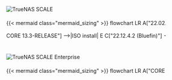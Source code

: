 &NewLine;

<style>
/* Custom CSS to override Mermaid background color */
#scale-upgrade-paths .mermaid {
    background-color: inherit;
}

.scroll-container {
    overflow-x: auto; /* Enable horizontal scroll */
    white-space: nowrap; /* Prevent wrapping of content */
    width: 100%; /* Make the container full width */
    cursor: grab; /* Change cursor to indicate draggable area */
    user-select: none; /* Prevent text selection */
}

.scroll-container:active {
    cursor: grabbing; /* Change cursor when dragging */
}

/* Target the scrollbars within .scroll-container */
.scroll-container::-webkit-scrollbar {
  height: .4em;
}

.scroll-container::-webkit-scrollbar-track {
  background: var(--body-background); /* Use your CSS variable */
}

.scroll-container::-webkit-scrollbar-thumb {
  background: #0095d5;
}

.scroll-container::-webkit-scrollbar-thumb:hover {
  background: #0071a2;
}

.chart-wrapper {
    display: inline-block; /* Make the chart inline to work with white-space */
    min-width: 1400px; /* Adjust width to your desired chart size */
}
</style>

<div class="section-box" id="scale-upgrade-paths" style="padding: 0 40px 40px 40px; margin-bottom: 20px;">
    <div class="upgrade-paths-container">
      <img src="/images/tn-scale-logo.png" style="box-shadow: none; max-width: 225px; padding-bottom: 20px; padding-top: 40px;" title="TrueNAS SCALE" alt="TrueNAS SCALE">
      <div class="scroll-container" id="scrollContainer1">
        <div class="chart-wrapper">
          {{< mermaid class="mermaid_sizing" >}}
          flowchart LR
            A["22.02.4 (Angelfish)"] -->|update| C
            B["CORE 13.0-U6.2<br><br>CORE 13.3-RELEASE"] -->|ISO install| E
            C["22.12.4.2 (Bluefin)"] -->|update| D
            D["23.10.2 (Cobia)"] -->|update| E
            E["24.04.2.5 (Dragonfish)"] -->|update| H
            H["24.10.1 (Electric Eel)"]
          {{< /mermaid >}}
        </div>
      </div>
    </div>
    <div class="upgrade-paths-container">
      <img src="/images/tn-enterprise-logo.png" style="box-shadow: none; max-width: 225px; padding-bottom: 20px; padding-top: 40px;" title="TrueNAS SCALE Enterprise" alt="TrueNAS SCALE Enterprise">
      <div class="scroll-container" id="scrollContainer2">
        <div class="chart-wrapper">
          {{< mermaid class="mermaid_sizing" >}}
          flowchart LR
            A["CORE 13.0-U6.2"] -->|ISO install| D
            B["Current 23.10 (Cobia) release"] -->|update| C
            C["23.10.2 (Cobia)"] -->|update| D
            D["24.04.2.5 (Dragonfish)"]  -->|"(anticipated)"| E
            E["24.10.1 (Electric Eel)"]
          {{< /mermaid >}}
        </div>
      </div>
    </div>
</div>

<script>
  // Scroll to the rightmost part of the chart when the page loads
  document.addEventListener("DOMContentLoaded", function() {
    var scrollContainer1 = document.getElementById("scrollContainer1");
    scrollContainer1.scrollLeft = scrollContainer1.scrollWidth;

    var scrollContainer2 = document.getElementById("scrollContainer2");
    scrollContainer2.scrollLeft = scrollContainer2.scrollWidth;
  });

  // Add click and drag scrolling functionality
  const addDragScroll = (scrollContainer) => {
    let isDown = false;
    let startX;
    let scrollLeft;

    scrollContainer.addEventListener('mousedown', (e) => {
      isDown = true;
      scrollContainer.classList.add('active');
      startX = e.pageX - scrollContainer.offsetLeft;
      scrollLeft = scrollContainer.scrollLeft;
      scrollContainer.style.userSelect = 'none'; // Prevent text selection
    });

    scrollContainer.addEventListener('mouseleave', () => {
      isDown = false;
      scrollContainer.classList.remove('active');
      scrollContainer.style.userSelect = ''; // Re-enable text selection
    });

    scrollContainer.addEventListener('mouseup', () => {
      isDown = false;
      scrollContainer.classList.remove('active');
      scrollContainer.style.userSelect = ''; // Re-enable text selection
    });

    scrollContainer.addEventListener('mousemove', (e) => {
      if (!isDown) return;
      e.preventDefault();
      const x = e.pageX - scrollContainer.offsetLeft;
      const walk = (x - startX) * 2; // Adjust scrolling speed
      scrollContainer.scrollLeft = scrollLeft - walk;
    });
  };

  // Apply drag scroll functionality to both containers
  const scrollContainer1 = document.getElementById('scrollContainer1');
  const scrollContainer2 = document.getElementById('scrollContainer2');
  addDragScroll(scrollContainer1);
  addDragScroll(scrollContainer2);
</script>
